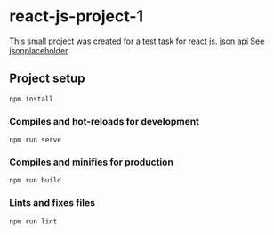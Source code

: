 # react-js-project-1


This small project was created for a test task for react js.
json api
See [jsonplaceholder](https://jsonplaceholder.typicode.com/)

## Project setup
```
npm install
```

### Compiles and hot-reloads for development
```
npm run serve
```

### Compiles and minifies for production
```
npm run build
```

### Lints and fixes files
```
npm run lint
```

